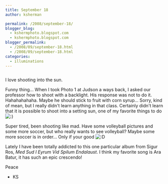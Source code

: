 ```yaml
---
title: September 18
author: ksherman

permalink: /2008/september-18/
blogger_blog:
  - kshermphoto.blogspot.com
  - kshermphoto.blogspot.com
blogger_permalink:
  - /2008/09/september-18.html
  - /2008/09/september-18.html
categories:
  - illuminations
---
```

<a href="http://2.bp.blogspot.com/_HTtVcKQt9f8/SNL8bX1M8YI/AAAAAAAAA-w/wndWMSg6yG8/s1600-h/Sept18-1.jpg"><img style="cursor: pointer;" src="http://2.bp.blogspot.com/_HTtVcKQt9f8/SNL8bX1M8YI/AAAAAAAAA-w/wndWMSg6yG8/s400/Sept18-1.jpg" alt="" id="BLOGGER_PHOTO_ID_5247534063023878530" border="0" /></a>  
<a href="http://3.bp.blogspot.com/_HTtVcKQt9f8/SNL8bkh8PQI/AAAAAAAAA-4/ezvl19YCeVM/s1600-h/Sept18-2.jpg"><img style="cursor: pointer;" src="http://3.bp.blogspot.com/_HTtVcKQt9f8/SNL8bkh8PQI/AAAAAAAAA-4/ezvl19YCeVM/s400/Sept18-2.jpg" alt="" id="BLOGGER_PHOTO_ID_5247534066432752898" border="0" /></a>  
<a href="http://3.bp.blogspot.com/_HTtVcKQt9f8/SNL8buOcGoI/AAAAAAAAA_A/L7pHAAvWQYY/s1600-h/Sept18-3.jpg"><img style="cursor: pointer;" src="http://3.bp.blogspot.com/_HTtVcKQt9f8/SNL8buOcGoI/AAAAAAAAA_A/L7pHAAvWQYY/s400/Sept18-3.jpg" alt="" id="BLOGGER_PHOTO_ID_5247534069035309698" border="0" /></a>  
<a href="http://1.bp.blogspot.com/_HTtVcKQt9f8/SNL8b8iVkcI/AAAAAAAAA_I/2bRRTtTGz9I/s1600-h/Sept18-4.jpg"><img style="cursor: pointer;" src="http://1.bp.blogspot.com/_HTtVcKQt9f8/SNL8b8iVkcI/AAAAAAAAA_I/2bRRTtTGz9I/s400/Sept18-4.jpg" alt="" id="BLOGGER_PHOTO_ID_5247534072876863938" border="0" /></a>  
<a href="http://4.bp.blogspot.com/_HTtVcKQt9f8/SNL8SvR1STI/AAAAAAAAA-I/9f0c30l6UpY/s1600-h/Sept18-5.jpg"><img style="cursor: pointer;" src="http://4.bp.blogspot.com/_HTtVcKQt9f8/SNL8SvR1STI/AAAAAAAAA-I/9f0c30l6UpY/s400/Sept18-5.jpg" alt="" id="BLOGGER_PHOTO_ID_5247533914699155762" border="0" /></a>  
<a href="http://1.bp.blogspot.com/_HTtVcKQt9f8/SNL8S7yNIzI/AAAAAAAAA-Q/viTqHMK6ZVk/s1600-h/Sept18-6.jpg"><img style="cursor: pointer;" src="http://1.bp.blogspot.com/_HTtVcKQt9f8/SNL8S7yNIzI/AAAAAAAAA-Q/viTqHMK6ZVk/s400/Sept18-6.jpg" alt="" id="BLOGGER_PHOTO_ID_5247533918056162098" border="0" /></a>  
<a href="http://2.bp.blogspot.com/_HTtVcKQt9f8/SNL8S8g6bXI/AAAAAAAAA-Y/NDGiLvTUXf8/s1600-h/Sept18-7.jpg"><img style="cursor: pointer;" src="http://2.bp.blogspot.com/_HTtVcKQt9f8/SNL8S8g6bXI/AAAAAAAAA-Y/NDGiLvTUXf8/s400/Sept18-7.jpg" alt="" id="BLOGGER_PHOTO_ID_5247533918252068210" border="0" /></a>  
<a href="http://2.bp.blogspot.com/_HTtVcKQt9f8/SNL8TBqtHtI/AAAAAAAAA-g/uXsG7_D3PlY/s1600-h/Sept18-8.jpg"><img style="cursor: pointer;" src="http://2.bp.blogspot.com/_HTtVcKQt9f8/SNL8TBqtHtI/AAAAAAAAA-g/uXsG7_D3PlY/s400/Sept18-8.jpg" alt="" id="BLOGGER_PHOTO_ID_5247533919635316434" border="0" /></a>  
<a href="http://2.bp.blogspot.com/_HTtVcKQt9f8/SNL8TVBUJpI/AAAAAAAAA-o/NThHMVaTIOU/s1600-h/Sept18-9.jpg"><img style="cursor: pointer;" src="http://2.bp.blogspot.com/_HTtVcKQt9f8/SNL8TVBUJpI/AAAAAAAAA-o/NThHMVaTIOU/s400/Sept18-9.jpg" alt="" id="BLOGGER_PHOTO_ID_5247533924830422674" border="0" /></a>

I love shooting into the sun.

Funny thing... When I took Photo 1 at Judson a ways back, I asked our professor how to shoot with a backlight. His response was not to do it. Hahahahahaha. Maybe he should stick to fruit with corn syrup... Sorry, kind of mean, but I really didn't learn anything in that class. Certainly didn't learn that it is possible to shoot into a setting sun, one of my favorite things to do <img src="http://kshermphoto.com/wp-includes/images/smilies/icon_smile.gif" alt=":)" class="wp-smiley" />

Super tired, been shooting like mad. Have some volleyball pictures and some more soccer, but who really wants to see volleyball? Maybe some more soccer is in order... Only if your good <img src="http://kshermphoto.com/wp-includes/images/smilies/icon_biggrin.gif" alt=":D" class="wp-smiley" />

Lately I have been totally addicted to this one particular album from Sigur Ros, <span style="font-style: italic;">Med Sud I Eyrum Vid Spilum Endalaust</span>. I think my favorite song is Ara Batur, it has such an epic crescendo!

Peace  
- KS